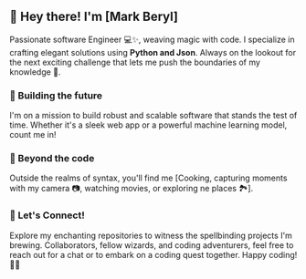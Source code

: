 
## 👋 Hey there! I'm [Mark Beryl]

Passionate software Engineer 💻✨, weaving magic with code. I specialize in crafting elegant solutions using **Python and Json**. Always on the lookout for the next exciting challenge that lets me push the boundaries of my knowledge 🚀.

### 🚧 Building the future
I'm on a mission to build robust and scalable software that stands the test of time. Whether it's a sleek web app or a powerful machine learning model, count me in!

### 🌈 Beyond the code
Outside the realms of syntax, you'll find me [Cooking, capturing moments with my camera 📷, watching movies, or exploring ne places 🏞️].

### 🤝 Let's Connect!
Explore my enchanting repositories to witness the spellbinding projects I'm brewing. Collaborators, fellow wizards, and coding adventurers, feel free to reach out for a chat or to embark on a coding quest together. Happy coding! 🌟✨

<!--
**Markberyl/Markberyl** is a ✨ _special_ ✨ repository because its `README.md` (this file) appears on your GitHub profile.

Here are some ideas to get you started:

- 🔭 I’m currently working on ...
- 🌱 I’m currently learning ...
- 👯 I’m looking to collaborate on ...
- 🤔 I’m looking for help with ...
- 💬 Ask me about ...
- 📫 How to reach me: ...
- 😄 Pronouns: ...
- ⚡ Fun fact: ...
-->
